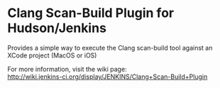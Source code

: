 # Clang Scan-Build Plugin for Hudson/Jenkins

Provides a simple way to execute the Clang scan-build tool against an XCode project (MacOS or iOS)

For more information, visit the wiki page:  
<http://wiki.jenkins-ci.org/display/JENKINS/Clang+Scan-Build+Plugin>